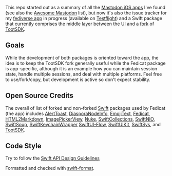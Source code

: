 This repo started out as a summary of all the [Mastodon iOS apps](iosapps.md) I've found (see also the [Awesome Mastodon](https://github.com/technicat/awesome-mastodon) list), but now it's also the issue tracker for my [fediverse app](https://fedicat.com/) in progress (available on [Testflight](https://testflight.apple.com/join/b6GatWTY)) and a Swift package that currently comprises the middle layer between the UI and a [fork](https://github.com/technicat/TootSDK/blob/main/FORK.md) of [TootSDK](https://github.com/technicat/TootSDK).

## Goals

While the development of both packages is oriented toward the app, the idea is to keep the TootSDK fork generally useful while the Fedicat package is app-specific, although it is an example how you can maintain session state, handle multiple sessions, and deal with multiple platforms. Feel free to use/fork/copy, but development is active so don't expect stability.

## Open Source Credits

The overall of list of forked and non-forked [Swift](https://swift.org/) packages used by Fedicat (the app) includes [AlertToast](https://github.com/elai950/AlertToast/), [DiasporaNodeInfo](https://github.com/technicat/DiasporaNodeInfo), [EmojiText](https://github.com/divadretlaw/EmojiText), [Fedicat](https://github.com/technicat/fedicat),  [HTML2Markdown](https://github.com/technicat/HTML2Markdown), [ImagePickerView](https://github.com/technicat/ImagePickerView), [Nuke](https://github.com/kean/Nuke), [SwiftCollections](https://github.com/apple/swift-collections), [SwiftNIO](https://github.com/apple/swift-nio), [SwiftSoup](https://github.com/scinfu/SwiftSoup), [SwiftKeychainWrapper](https://github.com/jrendel/SwiftKeychainWrapper)  [SwiftUI-Flow](https://github.com/tevelee/SwiftUI-Flow), [SwiftUIKit](https://github.com/danielsaidi/SwiftUIKit), [SwiftSys](https://github.com/technicat/swiftsys), and [TootSDK](https://github.com/technicat/tootsdk).

## Code Style

Try to follow the [Swift API Design Guidelines](https://www.swift.org/documentation/api-design-guidelines/)

Formatted and checked with [swift-format](https://github.com/apple/swift-format).

